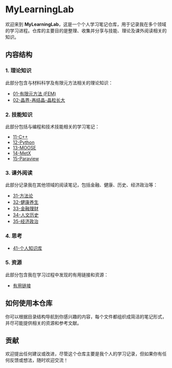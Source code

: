 # MyLearningLab

欢迎来到 **MyLearningLab**，这是一个个人学习笔记仓库，用于记录我在多个领域的学习进程。仓库的主要目的是整理、收集并分享与技能、理论及课外阅读相关的知识。

## 内容结构

### 1. **理论知识**
此部分包含与材料科学及有限元方法相关的理论知识：
- [01-有限元方法 (FEM)](0-theories/01-FEM.md)
- [02-晶界-再结晶-晶粒长大](0-theories/02-GB-Rex-GG.md)

### 2. **技能知识**
此部分包括与编程和技术技能相关的学习笔记：
- [11-C++](1-skills/11-C++.md)
- [12-Python](1-skills/12-Python.md)
- [13-MOOSE](1-skills/13-MOOSE.md)
- [14-MetX](1-skills/14-MTEX.md)
- [15-Paraview](1-skills/15-Paraview.md)

### 3. **课外阅读**
此部分记录我在其他领域的阅读笔记，包括金融、健康、历史、经济政治等：
- [31-方法论](3-课外阅读/31-方法论.md)
- [32-健康养生](3-课外阅读/32-健康养生.md)
- [33-金融理财](3-课外阅读/33-金融理财.md)
- [34-人文历史](3-课外阅读/34-人文历史.md)
- [35-经济政治](3-课外阅读/35-经济政治.md)

### 4. **思考**
- [41-个人知识库](41-个人知识库/41-个人知识库.md)


### 5. **资源**
此部分包含我在学习过程中发现的有用链接和资源：
- [有用链接](resources/UsefulLinks.md)

## 如何使用本仓库

你可以根据目录结构导航到你感兴趣的内容，每个文件都组织成简洁的笔记形式，并尽可能提供相关的资源和参考文献。

## 贡献

欢迎提出任何建议或改进，尽管这个仓库主要是我个人的学习记录，但如果你有任何反馈或想法，随时欢迎交流！
